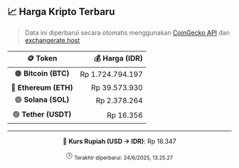

<!-- HARGA_KRIPTO -->
## 📈 Harga Kripto Terbaru

> Data ini diperbarui secara otomatis menggunakan [CoinGecko API](https://www.coingecko.com/) dan [exchangerate.host](https://exchangerate.host/)

<div align="center">

| 🪙 Token | 💰 Harga (IDR) |
|:------:|---------------:|
| 🟠 **Bitcoin (BTC)**   | Rp 1.724.794.197 |
| 🔵 **Ethereum (ETH)**  | Rp 39.573.930 |
| 🟣 **Solana (SOL)**    | Rp 2.378.264 |
| 🟢 **Tether (USDT)**   | Rp 16.356 |

---

💱 **Kurs Rupiah (USD → IDR)**: Rp 16.347

🕒 <sub>Terakhir diperbarui: 24/6/2025, 13.25.27</sub>

</div>
<!-- /HARGA_KRIPTO -->